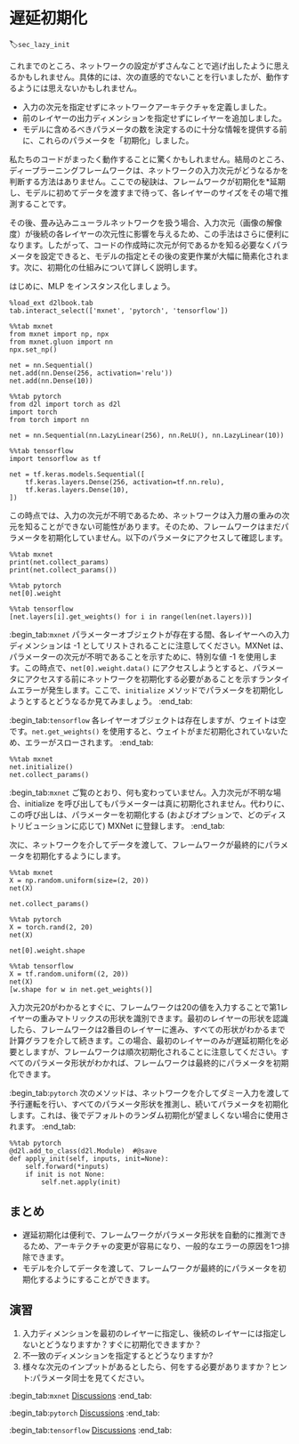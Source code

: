 # 遅延初期化
:label:`sec_lazy_init`

これまでのところ、ネットワークの設定がずさんなことで逃げ出したように思えるかもしれません。具体的には、次の直感的でないことを行いましたが、動作するようには思えないかもしれません。 

* 入力の次元を指定せずにネットワークアーキテクチャを定義しました。
* 前のレイヤーの出力ディメンションを指定せずにレイヤーを追加しました。
* モデルに含めるべきパラメータの数を決定するのに十分な情報を提供する前に、これらのパラメータを「初期化」しました。

私たちのコードがまったく動作することに驚くかもしれません。結局のところ、ディープラーニングフレームワークは、ネットワークの入力次元がどうなるかを判断する方法はありません。ここでの秘訣は、フレームワークが初期化を*延期し、モデルに初めてデータを渡すまで待って、各レイヤーのサイズをその場で推測することです。 

その後、畳み込みニューラルネットワークを扱う場合、入力次元（画像の解像度）が後続の各レイヤーの次元性に影響を与えるため、この手法はさらに便利になります。したがって、コードの作成時に次元が何であるかを知る必要なくパラメータを設定できると、モデルの指定とその後の変更作業が大幅に簡素化されます。次に、初期化の仕組みについて詳しく説明します。 

はじめに、MLP をインスタンス化しましょう。

```{.python .input}
%load_ext d2lbook.tab
tab.interact_select(['mxnet', 'pytorch', 'tensorflow'])
```

```{.python .input}
%%tab mxnet
from mxnet import np, npx
from mxnet.gluon import nn
npx.set_np()

net = nn.Sequential()
net.add(nn.Dense(256, activation='relu'))
net.add(nn.Dense(10))
```

```{.python .input}
%%tab pytorch
from d2l import torch as d2l
import torch
from torch import nn

net = nn.Sequential(nn.LazyLinear(256), nn.ReLU(), nn.LazyLinear(10))
```

```{.python .input}
%%tab tensorflow
import tensorflow as tf

net = tf.keras.models.Sequential([
    tf.keras.layers.Dense(256, activation=tf.nn.relu),
    tf.keras.layers.Dense(10),
])
```

この時点では、入力の次元が不明であるため、ネットワークは入力層の重みの次元を知ることができない可能性があります。そのため、フレームワークはまだパラメータを初期化していません。以下のパラメータにアクセスして確認します。

```{.python .input}
%%tab mxnet
print(net.collect_params)
print(net.collect_params())
```

```{.python .input}
%%tab pytorch
net[0].weight
```

```{.python .input}
%%tab tensorflow
[net.layers[i].get_weights() for i in range(len(net.layers))]
```

:begin_tab:`mxnet`
パラメーターオブジェクトが存在する間、各レイヤーへの入力ディメンションは -1 としてリストされることに注意してください。MXNet は、パラメーターの次元が不明であることを示すために、特別な値 -1 を使用します。この時点で、`net[0].weight.data()` にアクセスしようとすると、パラメータにアクセスする前にネットワークを初期化する必要があることを示すランタイムエラーが発生します。ここで、`initialize` メソッドでパラメータを初期化しようとするとどうなるか見てみましょう。
:end_tab:

:begin_tab:`tensorflow`
各レイヤーオブジェクトは存在しますが、ウェイトは空です。`net.get_weights()` を使用すると、ウェイトがまだ初期化されていないため、エラーがスローされます。
:end_tab:

```{.python .input}
%%tab mxnet
net.initialize()
net.collect_params()
```

:begin_tab:`mxnet`
ご覧のとおり、何も変わっていません。入力次元が不明な場合、initialize を呼び出してもパラメーターは真に初期化されません。代わりに、この呼び出しは、パラメーターを初期化する (およびオプションで、どのディストリビューションに応じて) MXNet に登録します。
:end_tab:

次に、ネットワークを介してデータを渡して、フレームワークが最終的にパラメータを初期化するようにします。

```{.python .input}
%%tab mxnet
X = np.random.uniform(size=(2, 20))
net(X)

net.collect_params()
```

```{.python .input}
%%tab pytorch
X = torch.rand(2, 20)
net(X)

net[0].weight.shape
```

```{.python .input}
%%tab tensorflow
X = tf.random.uniform((2, 20))
net(X)
[w.shape for w in net.get_weights()]
```

入力次元20がわかるとすぐに、フレームワークは20の値を入力することで第1レイヤーの重みマトリックスの形状を識別できます。最初のレイヤーの形状を認識したら、フレームワークは2番目のレイヤーに進み、すべての形状がわかるまで計算グラフを介して続きます。この場合、最初のレイヤーのみが遅延初期化を必要としますが、フレームワークは順次初期化されることに注意してください。すべてのパラメータ形状がわかれば、フレームワークは最終的にパラメータを初期化できます。

:begin_tab:`pytorch`
次のメソッドは、ネットワークを介してダミー入力を渡して予行運転を行い、すべてのパラメータ形状を推測し、続いてパラメータを初期化します。これは、後でデフォルトのランダム初期化が望ましくない場合に使用されます。
:end_tab:

```{.python .input}
%%tab pytorch
@d2l.add_to_class(d2l.Module)  #@save
def apply_init(self, inputs, init=None):
    self.forward(*inputs)
    if init is not None:
        self.net.apply(init)
```

## まとめ

* 遅延初期化は便利で、フレームワークがパラメータ形状を自動的に推測できるため、アーキテクチャの変更が容易になり、一般的なエラーの原因を1つ排除できます。
* モデルを介してデータを渡して、フレームワークが最終的にパラメータを初期化するようにすることができます。

## 演習

1. 入力ディメンションを最初のレイヤーに指定し、後続のレイヤーには指定しないとどうなりますか？すぐに初期化できますか？
1. 不一致のディメンションを指定するとどうなりますか?
1. 様々な次元のインプットがあるとしたら、何をする必要がありますか？ヒント:パラメータ同士を見てください。

:begin_tab:`mxnet`
[Discussions](https://discuss.d2l.ai/t/280)
:end_tab:

:begin_tab:`pytorch`
[Discussions](https://discuss.d2l.ai/t/8092)
:end_tab:

:begin_tab:`tensorflow`
[Discussions](https://discuss.d2l.ai/t/281)
:end_tab:

